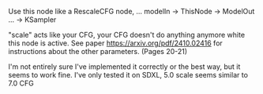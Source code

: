 Use this node like a RescaleCFG node, ... modelIn -> ThisNode -> ModelOut ... -> KSampler

"scale" acts like your CFG, your CFG doesn't do anything anymore white this node is active.
See paper https://arxiv.org/pdf/2410.02416 for instructions about the other parameters. (Pages 20-21)

I'm not entirely sure I've implemented it correctly or the best way, but it seems to work fine.
I've only tested it on SDXL, 5.0 scale seems similar to 7.0 CFG
